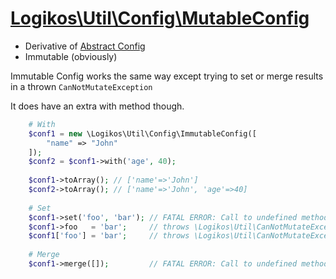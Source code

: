 # [Logikos\Util\Config\MutableConfig][MutableConfig]
- Derivative of [Abstract Config]
- Immutable (obviously)

Immutable Config works the same way except trying to set or merge results in a thrown `CanNotMutateException`

It does have an extra with method though.
```php
    # With
    $conf1 = new \Logikos\Util\Config\ImmutableConfig([
        "name" => "John"
    ]);
    $conf2 = $conf1->with('age', 40);
    
    $conf1->toArray(); // ['name'=>'John']
    $conf2->toArray(); // ['name'=>'John', 'age'=>40]
    
    # Set
    $conf1->set('foo', 'bar'); // FATAL ERROR: Call to undefined method Config::set()
    $conf1->foo   = 'bar';     // throws \Logikos\Util\CanNotMutateException
    $conf1['foo'] = 'bar';     // throws \Logikos\Util\CanNotMutateException
    
    # Merge
    $conf1->merge([]);         // FATAL ERROR: Call to undefined method Config::set()
```

[Config]: ../../src/Config.php
[MutableConfig]: ../../src/Config/MutableConfig.php
[ImmutableConfig]: ../../src/Config/ImmutableConfig.php
[Phalcon\Config]: https://docs.phalconphp.com/en/3.2/Phalcon_Config
[Abstract Config]: README.md